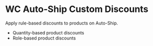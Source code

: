 # WC Auto-Ship Custom Discounts
Apply rule-based discounts to products on Auto-Ship.

* Quantity-based product discounts
* Role-based product discounts
